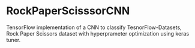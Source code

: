 # RockPaperScisssorCNN
TensorFlow implementation of a CNN to classify TesnorFlow-Datasets, Rock Paper Scissors dataset with hyperprameter optimization using keras tuner.
